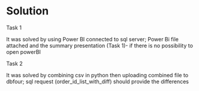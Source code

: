 # Solution

Task 1 
	
  It was solved by using Power BI connected to sql server; Power Bi file attached and the summary presentation (Task 1)- if there is no possibility to open powerBI 

Task 2 
	
  It was solved by combining csv in python  then uploading combined file to dbfour; sql request (order_id_list_with_diff) should provide the differences 

